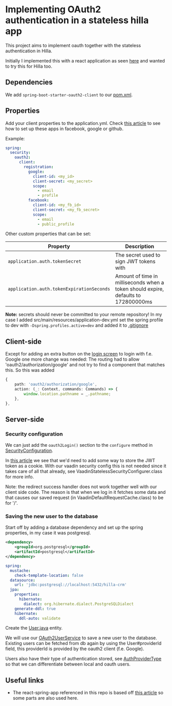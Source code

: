 # Implementing OAuth2 authentication in a stateless hilla app

This project aims to implement oauth together with the stateless authentication in Hilla.

Initially I implemented this with a react application as seen [here](https://github.com/JenoDK/react-spring-app)
and wanted to try this for Hilla too.

## Dependencies

We add `spring-boot-starter-oauth2-client` to our [pom.xml](pom.xml).

## Properties

Add your client properties to the application.yml.
Check [this article](https://www.callicoder.com/spring-boot-security-oauth2-social-login-part-1/#creating-oauth2-apps-for-social-login) to see how to set up these apps in facebook, google or github.

Example:
```yaml
spring:
  security:
    oauth2:
      client:
        registration:
          google:
            client-id: <my_id>
            client-secret: <my_secret>
            scope:
              - email
              - profile
          facebook:
            client-id: <my_fb_id>
            client-secret: <my_fb_secret>
            scope:
              - email
              - public_profile
```

Other custom properties that can be set:

| Property      | Description |
| ----------- | ----------- |
| `application.auth.tokenSecret`   | The secret used to sign JWT tokens with        |
| `application.auth.tokenExpirationSeconds` | Amount of time in milliseconds when a token should expire, defaults to 172800000ms |


**Note:** secrets should never be committed to your remote repository! In my case I added src/main/resources/application-dev.yml set the spring profile to dev with `-Dspring.profiles.active=dev` and added it to [.gitignore](.gitignore)


## Client-side

Except for adding an extra button on the [login screen](frontend/views/login/login-view.ts) to login with f.e. Google one more change was needed:
The routing had to allow 'oauth2/authorization/google' and not try to find a component that matches this.
So this was added
```typescript
{
    path: 'oauth2/authorization/google',
    action: (_: Context, commands: Commands) => {
        window.location.pathname = _.pathname;
    },
},
```

## Server-side

### Security configuration

We can just add the `oauth2Login()` section to the `configure` method in [SecurityConfiguration](src/main/java/com/jeno/application/security/SecurityConfiguration.java).

In [this article](https://www.callicoder.com/spring-boot-security-oauth2-social-login-part-2/) we see that we'd need to add some way to store the JWT token as a cookie. 
With our vaadin security config this is not needed since it takes care of all that already, see VaadinStatelessSecurityConfigurer.class for more info.

Note: the redirect success handler does not work together well with our client side code. The reason is that when we log in
it fetches some data and that causes our saved request (in VaadinDefaultRequestCache.class) to be for '/'.

### Saving the new user to the database

Start off by adding a database dependency and set up the spring properties, in my case it was postgresql.
```xml
<dependency>
    <groupId>org.postgresql</groupId>
    <artifactId>postgresql</artifactId>
</dependency>
```
```yaml
spring:
  mustache:
    check-template-location: false
  datasource:
    url: 'jdbc:postgresql://localhost:5432/hilla-crm'
  jpa:
    properties:
      hibernate:
        dialect: org.hibernate.dialect.PostgreSQLDialect
    generate-ddl: true
    hibernate:
      ddl-auto: validate
```
Create the [User.java](src/main/java/com/jeno/application/data/entity/User.java) entity.

We will use our [OAuth2UserService](src/main/java/com/jeno/application/security/oauth2/OAuth2UserService.java) to save a new user to the database.
Existing users can be fetched from db again by using the User#providerId field, this providerId is provided by the oauth2 client (f.e. Google).

Users also have their type of authentication stored, see [AuthProviderType](src/main/java/com/jeno/application/data/entity/AuthProviderType.java) so that we can differentiate between local and oauth users.

## Useful links

- The react-spring-app referenced in this repo is based
  off [this article](https://www.callicoder.com/spring-boot-security-oauth2-social-login-part-1/) so some parts are also used here.
